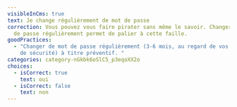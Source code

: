 ```yaml
---
visibleInCms: true
text: Je change régulièrement de mot de passe
correction: Vous pouvez vous faire pirater sans même le savoir. Changer de mot
  de passe régulièrement permet de palier à cette faille.
goodPractices:
  - "Changer de mot de passe régulièrement (3-6 mois, au regard de vos exigences
    de sécurité) à titre préventif. "
categories: category-nGkbk6oSlC5_p3eqoXX2o
choices:
  - isCorrect: true
    text: oui
  - isCorrect: false
    text: non
---
```

